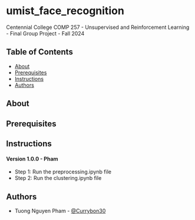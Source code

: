 # umist_face_recognition

Centennial College
COMP 257 - Unsupervised and Reinforcement Learning - Final Group Project - Fall 2024

## Table of Contents

+ [About](#about)
+ [Prerequisites](#prerequisites)
+ [Instructions](#instructions)
+ [Authors](#authors)

## About <a name = "about"></a>

## Prerequisites <a name = "prerequisites"></a>

## Instructions <a name = "instructions"></a>

#### Version 1.0.0 - Pham
- Step 1: Run the preprocessing.ipynb file
- Step 2: Run the clustering.ipynb file

## Authors <a name = "authors"></a>

- Tuong Nguyen Pham - [@Currybon30](https://github.com/Currybon30)


